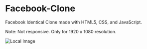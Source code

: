 # Facebook-Clone
Facebook Identical Clone made with HTML5, CSS, and JavaScript.

Note: Not responsive. Only for 1920 x 1080 resolution.

![Local Image](Facebook%20Clone/facebook%20clone%201.PNG)
